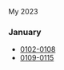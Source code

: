 My 2023
### January
* [0102-0108](https://github.com/guaguaguaxia/my2023/blob/master/0102-0108.md)
* [0109-0115](https://github.com/guaguaguaxia/my2023/blob/master/0109-0115.md)